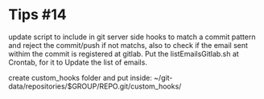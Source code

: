 # Tips #14
update script to include in git server side hooks to match a commit pattern and reject the commit/push if not matchs, also to check if the email sent withim the commit is registered at gitlab. Put the listEmailsGitlab.sh at Crontab, for it to Update the list of emails.

create custom_hooks folder and put inside:
~/git-data/repositories/$GROUP/REPO.git/custom_hooks/
